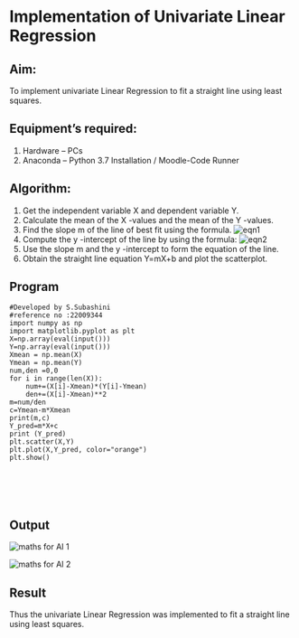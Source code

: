 # Implementation of Univariate Linear Regression
## Aim:
To implement univariate Linear Regression to fit a straight line using least squares.
## Equipment’s required:
1.	Hardware – PCs
2.	Anaconda – Python 3.7 Installation / Moodle-Code Runner
## Algorithm:
1.	Get the independent variable X and dependent variable Y.
2.	Calculate the mean of the X -values and the mean of the Y -values.
3.	Find the slope m of the line of best fit using the formula.
 ![eqn1](./eq1.jpg)
4.	Compute the y -intercept of the line by using the formula:
![eqn2](./eq2.jpg)  
5.	Use the slope m and the y -intercept to form the equation of the line.
6.	Obtain the straight line equation Y=mX+b and plot the scatterplot.
## Program
```
#Developed by S.Subashini
#reference no :22009344
import numpy as np
import matplotlib.pyplot as plt
X=np.array(eval(input()))
Y=np.array(eval(input()))
Xmean = np.mean(X)
Ymean = np.mean(Y)
num,den =0,0
for i in range(len(X)):
    num+=(X[i]-Xmean)*(Y[i]-Ymean)
    den+=(X[i]-Xmean)**2
m=num/den
c=Ymean-m*Xmean
print(m,c)
Y_pred=m*X+c
print (Y_pred)
plt.scatter(X,Y)
plt.plot(X,Y_pred, color="orange")
plt.show()






```
## Output

![maths for AI 1](https://user-images.githubusercontent.com/119404951/214740362-a7314762-e568-4766-980e-40c7c3d4875a.png)

![maths for AI 2](https://user-images.githubusercontent.com/119404951/214740396-3746b115-8f7f-4e57-9107-3449be3502f8.png)

## Result
Thus the univariate Linear Regression was implemented to fit a straight line using least squares.
